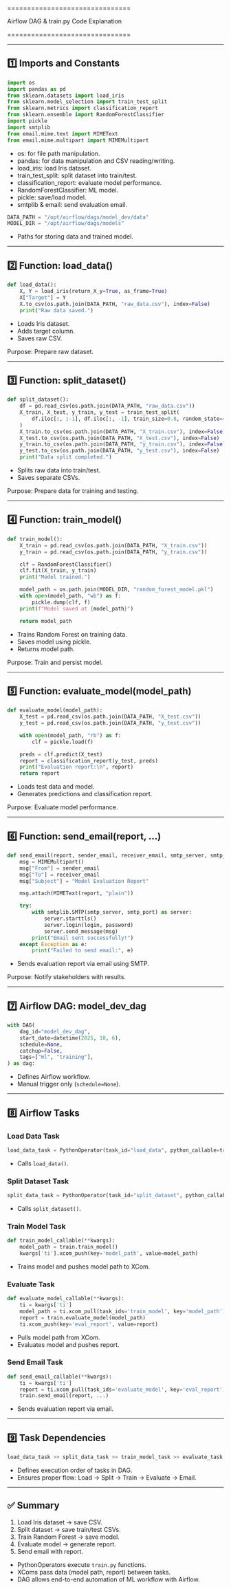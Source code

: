 ===============================

Airflow DAG & train.py Code Explanation

===============================

---

## 1️⃣ Imports and Constants

```python
import os
import pandas as pd
from sklearn.datasets import load_iris
from sklearn.model_selection import train_test_split
from sklearn.metrics import classification_report
from sklearn.ensemble import RandomForestClassifier
import pickle
import smtplib
from email.mime.text import MIMEText
from email.mime.multipart import MIMEMultipart
```

- os: for file path manipulation.
- pandas: for data manipulation and CSV reading/writing.
- load_iris: load Iris dataset.
- train_test_split: split dataset into train/test.
- classification_report: evaluate model performance.
- RandomForestClassifier: ML model.
- pickle: save/load model.
- smtplib & email: send evaluation email.

```python
DATA_PATH = "/opt/airflow/dags/model_dev/data"
MODEL_DIR = "/opt/airflow/dags/models"
```
- Paths for storing data and trained model.

---

## 2️⃣ Function: load_data()

```python
def load_data():
    X, Y = load_iris(return_X_y=True, as_frame=True)
    X["Target"] = Y
    X.to_csv(os.path.join(DATA_PATH, "raw_data.csv"), index=False)
    print("Raw data saved.")
```
- Loads Iris dataset.
- Adds target column.
- Saves raw CSV.

Purpose: Prepare raw dataset.

---

## 3️⃣ Function: split_dataset()

```python
def split_dataset():
    df = pd.read_csv(os.path.join(DATA_PATH, "raw_data.csv"))
    X_train, X_test, y_train, y_test = train_test_split(
        df.iloc[:, :-1], df.iloc[:, -1], train_size=0.8, random_state=42
    )
    X_train.to_csv(os.path.join(DATA_PATH, "X_train.csv"), index=False)
    X_test.to_csv(os.path.join(DATA_PATH, "X_test.csv"), index=False)
    y_train.to_csv(os.path.join(DATA_PATH, "y_train.csv"), index=False)
    y_test.to_csv(os.path.join(DATA_PATH, "y_test.csv"), index=False)
    print("Data split completed.")
```
- Splits raw data into train/test.
- Saves separate CSVs.

Purpose: Prepare data for training and testing.

---

## 4️⃣ Function: train_model()

```python
def train_model():
    X_train = pd.read_csv(os.path.join(DATA_PATH, "X_train.csv"))
    y_train = pd.read_csv(os.path.join(DATA_PATH, "y_train.csv"))

    clf = RandomForestClassifier()
    clf.fit(X_train, y_train)
    print("Model trained.")

    model_path = os.path.join(MODEL_DIR, "random_forest_model.pkl")
    with open(model_path, "wb") as f:
        pickle.dump(clf, f)
    print(f"Model saved at {model_path}")

    return model_path
```
- Trains Random Forest on training data.
- Saves model using pickle.
- Returns model path.

Purpose: Train and persist model.

---

## 5️⃣ Function: evaluate_model(model_path)

```python
def evaluate_model(model_path):
    X_test = pd.read_csv(os.path.join(DATA_PATH, "X_test.csv"))
    y_test = pd.read_csv(os.path.join(DATA_PATH, "y_test.csv"))

    with open(model_path, "rb") as f:
        clf = pickle.load(f)

    preds = clf.predict(X_test)
    report = classification_report(y_test, preds)
    print("Evaluation report:\n", report)
    return report
```
- Loads test data and model.
- Generates predictions and classification report.

Purpose: Evaluate model performance.

---

## 6️⃣ Function: send_email(report, ...)

```python
def send_email(report, sender_email, receiver_email, smtp_server, smtp_port, login, password):
    msg = MIMEMultipart()
    msg["From"] = sender_email
    msg["To"] = receiver_email
    msg["Subject"] = "Model Evaluation Report"

    msg.attach(MIMEText(report, "plain"))

    try:
        with smtplib.SMTP(smtp_server, smtp_port) as server:
            server.starttls()
            server.login(login, password)
            server.send_message(msg)
        print("Email sent successfully!")
    except Exception as e:
        print("Failed to send email:", e)
```
- Sends evaluation report via email using SMTP.

Purpose: Notify stakeholders with results.

---

## 7️⃣ Airflow DAG: model_dev_dag

```python
with DAG(
    dag_id="model_dev_dag",
    start_date=datetime(2025, 10, 6),
    schedule=None,
    catchup=False,
    tags=["ml", "training"],
) as dag:
```
- Defines Airflow workflow.
- Manual trigger only (`schedule=None`).

---

## 8️⃣ Airflow Tasks

### Load Data Task
```python
load_data_task = PythonOperator(task_id="load_data", python_callable=train.load_data)
```
- Calls `load_data()`.

### Split Dataset Task
```python
split_data_task = PythonOperator(task_id="split_dataset", python_callable=train.split_dataset)
```
- Calls `split_dataset()`.

### Train Model Task
```python
def train_model_callable(**kwargs):
    model_path = train.train_model()
    kwargs['ti'].xcom_push(key='model_path', value=model_path)
```
- Trains model and pushes model path to XCom.

### Evaluate Task
```python
def evaluate_model_callable(**kwargs):
    ti = kwargs['ti']
    model_path = ti.xcom_pull(task_ids='train_model', key='model_path')
    report = train.evaluate_model(model_path)
    ti.xcom_push(key='eval_report', value=report)
```
- Pulls model path from XCom.
- Evaluates model and pushes report.

### Send Email Task
```python
def send_email_callable(**kwargs):
    ti = kwargs['ti']
    report = ti.xcom_pull(task_ids='evaluate_model', key='eval_report')
    train.send_email(report, ...)
```
- Sends evaluation report via email.

---

## 9️⃣ Task Dependencies

```python
load_data_task >> split_data_task >> train_model_task >> evaluate_task >> email_task
```
- Defines execution order of tasks in DAG.
- Ensures proper flow: Load → Split → Train → Evaluate → Email.

---

## ✅ Summary
1. Load Iris dataset → save CSV.
2. Split dataset → save train/test CSVs.
3. Train Random Forest → save model.
4. Evaluate model → generate report.
5. Send email with report.

- PythonOperators execute `train.py` functions.
- XComs pass data (model path, report) between tasks.
- DAG allows end-to-end automation of ML workflow with Airflow.

